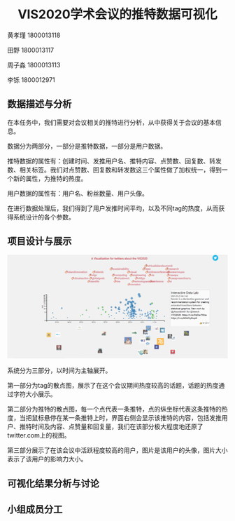 # <center>VIS2020学术会议的推特数据可视化</center>

黄孝瑾 1800013118

田野 1800013117

周子淼 1800013113

李铄 1800012971

## 数据描述与分析

在本任务中，我们需要对会议相关的推特进行分析，从中获得关于会议的基本信息。

数据分为两部分，一部分是推特数据，一部分是用户数据。

推特数据的属性有：创建时间、发推用户名、推特内容、点赞数、回复数、转发数、相关标签。我们对点赞数、回复数和转发数这三个属性做了加权统一，得到一个新的属性，为推特的热度。

用户数据的属性有：用户名、粉丝数量、用户头像。

在进行数据处理后，我们得到了用户发推时间平均，以及不同tag的热度，从而获得系统设计的各个参数。

## 项目设计与展示

![overview.png](.\readme_img\overview.png)

系统分为三部分，以时间为主轴展开。

第一部分为tag的散点图，展示了在这个会议期间热度较高的话题，话题的热度通过字符大小展示。

第二部分为推特的散点图，每一个点代表一条推特，点的纵坐标代表这条推特的热度，当把鼠标悬停在某一条推特上时，界面右侧会显示该推特的内容，包括发推用户、推特时间及内容、点赞量和回复量，我们在该部分极大程度地还原了twitter.com上的视图。

第三部分展示了在该会议中活跃程度较高的用户，图片是该用户的头像，图片大小表示了该用户的影响力大小。

## 可视化结果分析与讨论

## 小组成员分工

